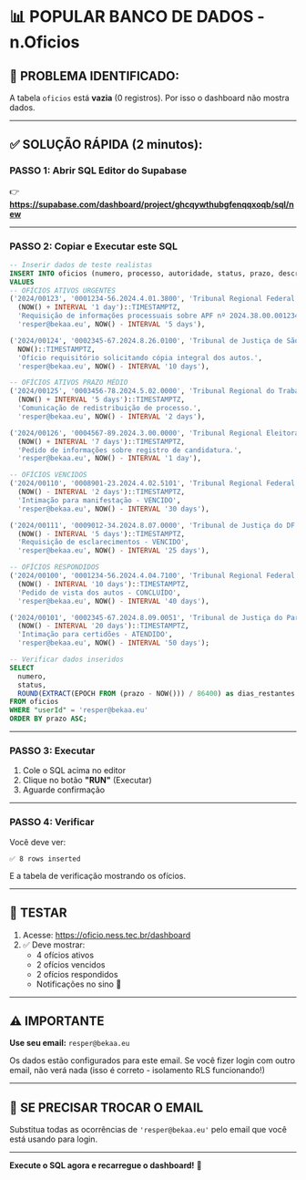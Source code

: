 # 📊 POPULAR BANCO DE DADOS - n.Oficios

## 🚨 PROBLEMA IDENTIFICADO:
A tabela `oficios` está **vazia** (0 registros). Por isso o dashboard não mostra dados.

---

## ✅ SOLUÇÃO RÁPIDA (2 minutos):

### PASSO 1: Abrir SQL Editor do Supabase

👉 **https://supabase.com/dashboard/project/ghcqywthubgfenqqxoqb/sql/new**

---

### PASSO 2: Copiar e Executar este SQL

```sql
-- Inserir dados de teste realistas
INSERT INTO oficios (numero, processo, autoridade, status, prazo, descricao, "userId", "createdAt")
VALUES
-- OFÍCIOS ATIVOS URGENTES
('2024/00123', '0001234-56.2024.4.01.3800', 'Tribunal Regional Federal da 1ª Região', 'ativo', 
  (NOW() + INTERVAL '1 day')::TIMESTAMPTZ, 
  'Requisição de informações processuais sobre APF nº 2024.38.00.001234-5.', 
  'resper@bekaa.eu', NOW() - INTERVAL '5 days'),

('2024/00124', '0002345-67.2024.8.26.0100', 'Tribunal de Justiça de São Paulo', 'ativo', 
  NOW()::TIMESTAMPTZ, 
  'Ofício requisitório solicitando cópia integral dos autos.', 
  'resper@bekaa.eu', NOW() - INTERVAL '10 days'),

-- OFÍCIOS ATIVOS PRAZO MÉDIO
('2024/00125', '0003456-78.2024.5.02.0000', 'Tribunal Regional do Trabalho da 2ª Região', 'ativo', 
  (NOW() + INTERVAL '5 days')::TIMESTAMPTZ, 
  'Comunicação de redistribuição de processo.', 
  'resper@bekaa.eu', NOW() - INTERVAL '2 days'),

('2024/00126', '0004567-89.2024.3.00.0000', 'Tribunal Regional Eleitoral de SP', 'ativo', 
  (NOW() + INTERVAL '7 days')::TIMESTAMPTZ, 
  'Pedido de informações sobre registro de candidatura.', 
  'resper@bekaa.eu', NOW() - INTERVAL '1 day'),

-- OFÍCIOS VENCIDOS
('2024/00110', '0008901-23.2024.4.02.5101', 'Tribunal Regional Federal da 2ª Região', 'vencido', 
  (NOW() - INTERVAL '2 days')::TIMESTAMPTZ, 
  'Intimação para manifestação - VENCIDO', 
  'resper@bekaa.eu', NOW() - INTERVAL '30 days'),

('2024/00111', '0009012-34.2024.8.07.0000', 'Tribunal de Justiça do DF', 'vencido', 
  (NOW() - INTERVAL '5 days')::TIMESTAMPTZ, 
  'Requisição de esclarecimentos - VENCIDO', 
  'resper@bekaa.eu', NOW() - INTERVAL '25 days'),

-- OFÍCIOS RESPONDIDOS
('2024/00100', '0001234-56.2024.4.04.7100', 'Tribunal Regional Federal da 4ª Região', 'respondido', 
  (NOW() - INTERVAL '10 days')::TIMESTAMPTZ, 
  'Pedido de vista dos autos - CONCLUÍDO',
  'resper@bekaa.eu', NOW() - INTERVAL '40 days'),

('2024/00101', '0002345-67.2024.8.09.0051', 'Tribunal de Justiça do Paraná', 'respondido', 
  (NOW() - INTERVAL '20 days')::TIMESTAMPTZ, 
  'Intimação para certidões - ATENDIDO',
  'resper@bekaa.eu', NOW() - INTERVAL '50 days');

-- Verificar dados inseridos
SELECT 
  numero,
  status,
  ROUND(EXTRACT(EPOCH FROM (prazo - NOW())) / 86400) as dias_restantes
FROM oficios
WHERE "userId" = 'resper@bekaa.eu'
ORDER BY prazo ASC;
```

---

### PASSO 3: Executar

1. Cole o SQL acima no editor
2. Clique no botão **"RUN"** (Executar)
3. Aguarde confirmação

---

### PASSO 4: Verificar

Você deve ver:
```
✅ 8 rows inserted
```

E a tabela de verificação mostrando os ofícios.

---

## 🧪 TESTAR

1. Acesse: https://oficio.ness.tec.br/dashboard
2. ✅ Deve mostrar:
   - 4 ofícios ativos
   - 2 ofícios vencidos
   - 2 ofícios respondidos
   - Notificações no sino 🔔

---

## ⚠️ IMPORTANTE

**Use seu email:** `resper@bekaa.eu`

Os dados estão configurados para este email. Se você fizer login com outro email, não verá nada (isso é correto - isolamento RLS funcionando!)

---

## 🔧 SE PRECISAR TROCAR O EMAIL

Substitua todas as ocorrências de `'resper@bekaa.eu'` pelo email que você está usando para login.

---

**Execute o SQL agora e recarregue o dashboard!** 🚀

